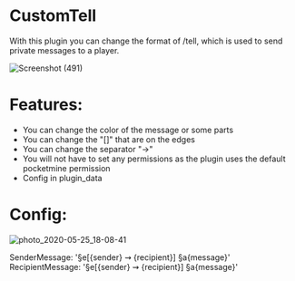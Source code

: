 # CustomTell
With this plugin you can change the format of /tell, which is used to send private messages to a player. 

![Screenshot (491)](https://user-images.githubusercontent.com/35745567/82828045-8de13200-9eb0-11ea-8652-1055263127d8.png)

# Features:
- You can change the color of the message or some parts 
- You can change the "[]" that are on the edges
- You can change the separator "->"
- You will not have to set any permissions as the plugin uses the default pocketmine permission
- Config in plugin_data

# Config:

![photo_2020-05-25_18-08-41](https://user-images.githubusercontent.com/35745567/82829120-cb46bf00-9eb2-11ea-9a38-5af55d8d5139.jpg)


SenderMessage: '§e[{sender} ⇝  {recipient}] §a{message}'
RecipientMessage: '§e[{sender} ⇝   {recipient}] §a{message}'
